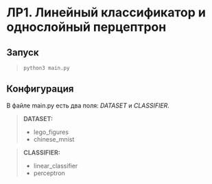 ЛР1. Линейный классификатор и однослойный перцептрон
====================================================

## Запуск
> ```python3 main.py```

## Конфигурация
В файле main.py есть два поля: *DATASET* и *CLASSIFIER*.

> **DATASET:**
> - lego_figures
> - chinese_mnist

> **CLASSIFIER:**
> - linear_classifier
> - perceptron
